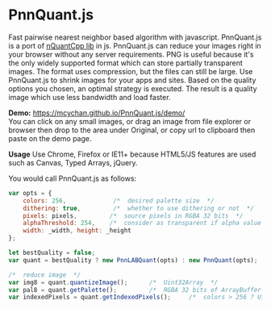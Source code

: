 # PnnQuant.js
Fast pairwise nearest neighbor based algorithm with javascript. PnnQuant.js is a port of <a href="https://github.com/mcychan/nQuantCpp">nQuantCpp lib</a> in js. PnnQuant.js can reduce your images right in your browser without any server requirements. PNG is useful because it's the only widely supported format which can store partially transparent images. The format uses compression, but the files can still be large. Use PnnQuant.js to shrink images for your apps and sites.  Based on the quality options you chosen, an optimal strategy is executed. The result is a quality image which use less bandwidth and load faster.

<b>Demo:</b> https://mcychan.github.io/PnnQuant.js/demo/ <br />
You can click on any small images, or drag an image from file explorer or browser then drop to the area under Original, or copy url to clipboard then paste on the demo page.

<b>Usage</b>
Use Chrome, Firefox or IE11+ because HTML5/JS features are used such as Canvas, Typed Arrays, jQuery.

You would call PnnQuant.js as follows:

```javascript
var opts = {
    colors: 256,             /*  desired palette size  */
    dithering: true,         /*  whether to use dithering or not  */
    pixels: pixels,         /*  source pixels in RGBA 32 bits  */
    alphaThreshold: 254,    /*  consider as transparent if alpha value <= 254  */
    width: _width, height: _height
};

let bestQuality = false;
var quant = bestQuality ? new PnnLABQuant(opts) : new PnnQuant(opts);

/*  reduce image  */
var img8 = quant.quantizeImage();      /*  Uint32Array  */
var pal8 = quant.getPalette();         /*  RGBA 32 bits of ArrayBuffer  */
var indexedPixels = quant.getIndexedPixels();     /*  colors > 256 ? Uint16Array : Uint8Array  */
```

